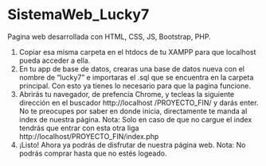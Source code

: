 # SistemaWeb_Lucky7
Pagina web desarrollada con HTML, CSS, JS, Bootstrap, PHP. 

1. Copiar esa misma carpeta en el htdocs de tu XAMPP para que localhost pueda acceder a ella.
2. En tu app de base de datos, crearas una base de datos nueva con el nombre de “lucky7” e 
importaras el .sql que se encuentra en la carpeta principal. Con esto ya tienes lo necesario 
para que la pagina funcione.
3. Abrirás tu navegador, de prefencia Chrome, y tecleas la siguiente dirección en el buscador 
http://localhost /PROYECTO_FIN/ y darás enter. No te preocupes por saber en donde inicia, 
directamente te manda al index de nuestra página.
Nota: Solo en caso de que no cargue el index tendrás que entrar con esta otra liga
http://localhost/PROYECTO_FIN/index.php
4. ¡Listo! Ahora ya podrás de disfrutar de nuestra página web.
Nota: No podrás comprar hasta que no estés logeado.
